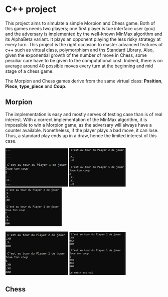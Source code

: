 # C++ project

This project aims to simulate a simple Morpion and Chess game. Both of this games needs two players; one first player is tue interface user (you) and the adversary is implemented by the well-known MinMax algorithm and its AlphaBeta variant. It plays an opponent playing the less risky strategy at every turn. This project is the right occasion to master advanced features of c++ such as virtual class, polymorphism and ths Standard Library. Also, given the exponential growth of the number of move in Chess, some peculiar care have to be given to the computational cost. Indeed, there is on average around 40 possible moves every turn at the beginning and mid stage of a chess game. 

The Morpion and Chess games derive from the same virtual class: **Position**, **Piece**, **type_piece** and **Coup**.

## Morpion

The implementation is easy and mostly serves of testing case than is of real interest. With a correct implementation
of the MinMax algorithm, it is impossible to win a Morpion game, as the adversary will always have a counter available.
Nonetheless, if the player plays a bad move, it can lose. Thus, a standard play ends up in a draw, hence the limited interest
of this case.

<img src="Morpion/img/1.PNG" alt="drawing" width="200"/> <img src="Morpion/img/2.PNG" alt="drawing" width="180"/> <img src="Morpion/img/3.PNG" alt="drawing" width="180"/>

<img src="Morpion/img/4.PNG" alt="drawing" width="200"/> <img src="Morpion/img/5.PNG" alt="drawing" width="180"/>

## Chess

